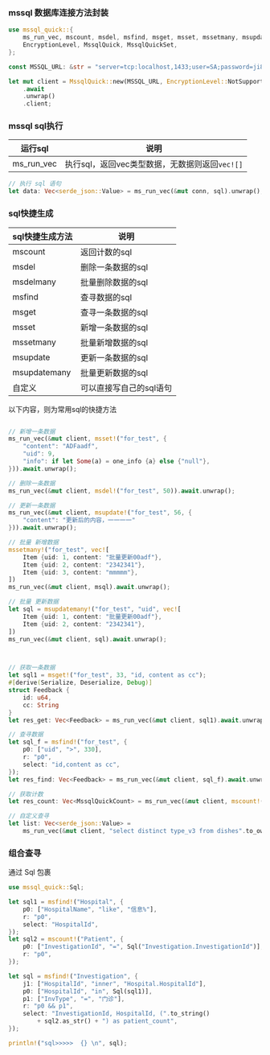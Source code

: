 ### mssql 数据库连接方法封装

```rust
use mssql_quick::{
    ms_run_vec, mscount, msdel, msfind, msget, msset, mssetmany, msupdate, msupdatemany,
    EncryptionLevel, MssqlQuick, MssqlQuickSet,
};

const MSSQL_URL: &str = "server=tcp:localhost,1433;user=SA;password=ji83laa;database=dev_db;IntegratedSecurity=true;TrustServerCertificate=true";

let mut client = MssqlQuick::new(MSSQL_URL, EncryptionLevel::NotSupported)
    .await
    .unwrap()
    .client;
```

### mssql sql执行

| 运行sql    | 说明                                           |
| ---------- | ---------------------------------------------- |
| ms_run_vec | 执行sql，返回vec类型数据，无数据则返回`vec![]` |

```rust
// 执行 sql 语句
let data: Vec<serde_json::Value> = ms_run_vec(&mut conn, sql).unwrap();
```

### sql快捷生成

| sql快捷生成方法 | 说明                    |
| --------------- | ----------------------- |
| mscount         | 返回计数的sql           |
| msdel           | 删除一条数据的sql       |
| msdelmany       | 批量删除数据的sql       |
| msfind          | 查寻数据的sql           |
| msget           | 查寻一条数据的sql       |
| msset           | 新增一条数据的sql       |
| mssetmany       | 批量新增数据的sql       |
| msupdate        | 更新一条数据的sql       |
| msupdatemany    | 批量更新数据的sql       |
| 自定义          | 可以直接写自己的sql语句 |

以下内容，则为常用sql的快捷方法

```rust

// 新增一条数据
ms_run_vec(&mut client, msset!("for_test", {
    "content": "ADFaadf",
    "uid": 9,
    "info": if let Some(a) = one_info {a} else {"null"},
})).await.unwrap();

// 删除一条数据
ms_run_vec(&mut client, msdel!("for_test", 50)).await.unwrap();

// 更新一条数据
ms_run_vec(&mut client, msupdate!("for_test", 56, {
    "content": "更新后的内容，一一一一"
})).await.unwrap();

// 批量 新增数据
mssetmany!("for_test", vec![
    Item {uid: 1, content: "批量更新00adf"},
    Item {uid: 2, content: "2342341"},
    Item {uid: 3, content: "mmmmm"},
])
ms_run_vec(&mut client, msql).await.unwrap();

// 批量 更新数据
let sql = msupdatemany!("for_test", "uid", vec![
    Item {uid: 1, content: "批量更新00adf"},
    Item {uid: 2, content: "2342341"},
])
ms_run_vec(&mut client, sql).await.unwrap();



// 获取一条数据
let sql1 = msget!("for_test", 33, "id, content as cc");
#[derive(Serialize, Deserialize, Debug)]
struct Feedback {
    id: u64,
    cc: String
}
let res_get: Vec<Feedback> = ms_run_vec(&mut client, sql1).await.unwrap();

// 查寻数据
let sql_f = msfind!("for_test", {
    p0: ["uid", ">", 330],
    r: "p0",
    select: "id,content as cc",
});
let res_find: Vec<Feedback> = ms_run_vec(&mut client, sql_f).await.unwrap();

// 获取计数
let res_count: Vec<MssqlQuickCount> = ms_run_vec(&mut client, mscount!("for_test", {})).await.unwrap();

// 自定义查寻
let list: Vec<serde_json::Value> =
    ms_run_vec(&mut client, "select distinct type_v3 from dishes".to_owned()).await.unwrap();

```

### 组合查寻
通过 Sql 包裹
```rust
use mssql_quick::Sql;

let sql1 = msfind!("Hospital", {
    p0: ["HospitalName", "like", "信息%"],
    r: "p0",
    select: "HospitalId",
});
let sql2 = mscount!("Patient", {
    p0: ["InvestigationId", "=", Sql("Investigation.InvestigationId")],
    r: "p0",
});

let sql = msfind!("Investigation", {
    j1: ["HospitalId", "inner", "Hospital.HospitalId"],
    p0: ["HospitalId", "in", Sql(sql1)],
    p1: ["InvType", "=", "门诊"],
    r: "p0 && p1",
    select: "InvestigationId, HospitalId, (".to_string()
        + sql2.as_str() + ") as patient_count",
});

println!("sql>>>>>  {} \n", sql);
```
